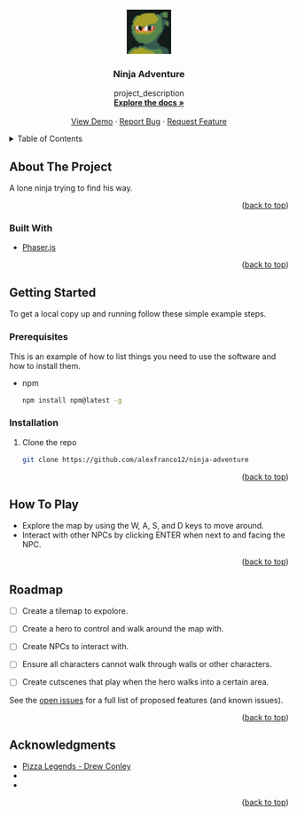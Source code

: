 <div id="top"></div>

<!-- PROJECT LOGO -->
<br />
<div align="center">
  <a href="https://github.com/alexfranco12/ninja-adventure">
    <img src="/assets/actors/characters/GreenNinja/Faceset.png" alt="Logo" width="80" height="80">
  </a>

<h3 align="center">Ninja Adventure</h3>

  <p align="center">
    project_description
    <br />
    <a href="https://github.com/alexfranco12/ninja-adventure"><strong>Explore the docs »</strong></a>
    <br />
    <br />
    <a href="https://github.com/alexfranco12/ninja-adventure">View Demo</a>
    ·
    <a href="https://github.com/alexfranco12/ninja-adventure/issues">Report Bug</a>
    ·
    <a href="https://github.com/alexfranco12/ninja-adventure/issues">Request Feature</a>
  </p>
</div>



<!-- TABLE OF CONTENTS -->
<details>
  <summary>Table of Contents</summary>
  <ol>
    <li>
      <a href="#about-the-project">About The Project</a>
      <ul>
        <li><a href="#built-with">Built With</a></li>
      </ul>
    </li>
    <li>
      <a href="#getting-started">Getting Started</a>
      <ul>
        <li><a href="#prerequisites">Prerequisites</a></li>
        <li><a href="#installation">Installation</a></li>
      </ul>
    </li>
    <li><a href="#usage">Usage</a></li>
    <li><a href="#roadmap">Roadmap</a></li>
    <li><a href="#acknowledgments">Acknowledgments</a></li>
  </ol>
</details>



<!-- ABOUT THE PROJECT -->
## About The Project

A lone ninja trying to find his way.

<p align="right">(<a href="#top">back to top</a>)</p>



### Built With

* [Phaser.js](https://phaser.io//)


<p align="right">(<a href="#top">back to top</a>)</p>



<!-- GETTING STARTED -->
## Getting Started

To get a local copy up and running follow these simple example steps.

### Prerequisites

This is an example of how to list things you need to use the software and how to install them.
* npm
  ```sh
  npm install npm@latest -g
  ```

### Installation

1. Clone the repo
   ```sh
   git clone https://github.com/alexfranco12/ninja-adventure
   ```

<p align="right">(<a href="#top">back to top</a>)</p>



<!-- How To Play -->
## How To Play
- Explore the map by using the W, A, S, and D keys to move around.
- Interact with other NPCs by clicking ENTER when next to and facing the NPC.



<p align="right">(<a href="#top">back to top</a>)</p>



<!-- ROADMAP -->
## Roadmap
- [ ] Create a tilemap to expolore.
- [ ] Create a hero to control and walk around the map with.
- [ ] Create NPCs to interact with.
- [ ] Ensure all characters cannot walk through walls or other characters.
- [ ] Create cutscenes that play when the hero walks into a certain area.


See the [open issues](https://github.com/github_username/repo_name/issues) for a full list of proposed features (and known issues).

<p align="right">(<a href="#top">back to top</a>)</p>



<!-- ACKNOWLEDGMENTS -->
## Acknowledgments

* [Pizza Legends - Drew Conley](https://www.youtube.com/hashtag/pizzalegends)
* []()
* []()

<p align="right">(<a href="#top">back to top</a>)</p>



<!-- MARKDOWN LINKS & IMAGES -->
<!-- https://www.markdownguide.org/basic-syntax/#reference-style-links -->
[contributors-shield]: https://img.shields.io/github/contributors/github_username/repo_name.svg?style=for-the-badge
[contributors-url]: https://github.com/github_username/repo_name/graphs/contributors
[forks-shield]: https://img.shields.io/github/forks/github_username/repo_name.svg?style=for-the-badge
[forks-url]: https://github.com/github_username/repo_name/network/members
[stars-shield]: https://img.shields.io/github/stars/github_username/repo_name.svg?style=for-the-badge
[stars-url]: https://github.com/github_username/repo_name/stargazers
[issues-shield]: https://img.shields.io/github/issues/github_username/repo_name.svg?style=for-the-badge
[issues-url]: https://github.com/github_username/repo_name/issues
[license-shield]: https://img.shields.io/github/license/github_username/repo_name.svg?style=for-the-badge
[license-url]: https://github.com/github_username/repo_name/blob/master/LICENSE.txt
[linkedin-shield]: https://img.shields.io/badge/-LinkedIn-black.svg?style=for-the-badge&logo=linkedin&colorB=555
[linkedin-url]: https://linkedin.com/in/linkedin_username
[product-screenshot]: images/screenshot.png